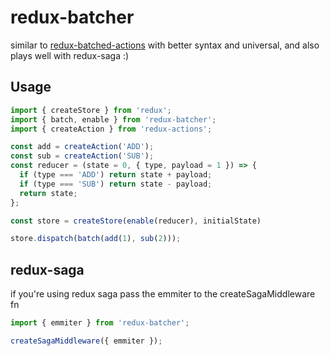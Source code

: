 # redux-batcher

similar to [redux-batched-actions](https://github.com/tshelburne/redux-batched-actions) with better syntax and universal, and also plays well with redux-saga :)

## Usage

```js
import { createStore } from 'redux';
import { batch, enable } from 'redux-batcher';
import { createAction } from 'redux-actions';

const add = createAction('ADD');
const sub = createAction('SUB');
const reducer = (state = 0, { type, payload = 1 }) => { 
  if (type === 'ADD') return state + payload;           
  if (type === 'SUB') return state - payload;           
  return state;                                         
};                                                      

const store = createStore(enable(reducer), initialState)

store.dispatch(batch(add(1), sub(2)));
```

## redux-saga

if you're using redux saga pass the emmiter to the createSagaMiddleware fn

``` javascript
import { emmiter } from 'redux-batcher';

createSagaMiddleware({ emmiter });
```
